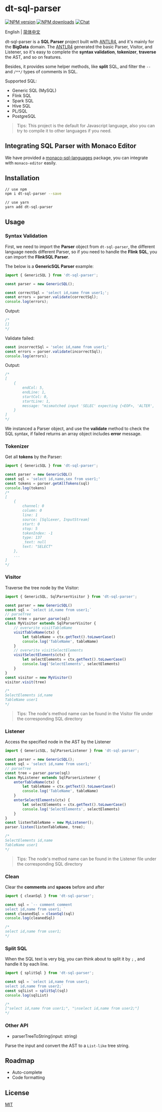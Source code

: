 # dt-sql-parser

[![NPM version][npm-image]][npm-url] [![NPM downloads][download-img]][download-url] [![Chat][online-chat-img]][online-chat-url]

English | [简体中文](./README-zh_CN.md)

[npm-image]: https://img.shields.io/npm/v/dt-sql-parser.svg?style=flat-square
[npm-url]: https://www.npmjs.com/package/dt-sql-parser

[download-img]: https://img.shields.io/npm/dm/dt-sql-parser.svg?style=flat
[download-url]: https://www.npmjs.com/package/dt-sql-parser

[online-chat-img]: https://img.shields.io/discord/920616811261743104?logo=Molecule
[online-chat-url]: https://discord.gg/uVvq6mfPfa


dt-sql-parser is a **SQL Parser** project built with [ANTLR4](https://github.com/antlr/antlr4), and it's mainly for the **BigData** domain. The [ANTLR4](https://github.com/antlr/antlr4) generated the basic Parser, Visitor, and Listener, so it's easy to complete the **syntax validation**, **tokenizer**, **traverse** the AST, and so on features.

Besides, it provides some helper methods, like **split** SQL, and filter the `--` and `/**/` types of comments in SQL.

Supported SQL:

- Generic SQL (MySQL)
- Flink SQL
- Spark SQL
- Hive SQL
- PL/SQL
- PostgreSQL

>Tips: This project is the default for Javascript language, also you can try to compile it to other languages if you need.

## Integrating SQL Parser with Monaco Editor

We have provided a [monaco-sql-languages](https://github.com/DTStack/monaco-sql-languages) package, you can integrate with `monaco-editor`
easily.

## Installation

```bash
// use npm
npm i dt-sql-parser --save

// use yarn
yarn add dt-sql-parser
```

## Usage

### Syntax Validation

First, we need to import the **Parser** object from `dt-sql-parser`, the different language needs
different Parser, so if you need to handle the **Flink SQL**, you can import the **FlinkSQL Parser**.

The below is a **GenericSQL Parser** example:

```javascript
import { GenericSQL } from 'dt-sql-parser';

const parser = new GenericSQL();

const correctSql = 'select id,name from user1;';
const errors = parser.validate(correctSql);
console.log(errors); 
```

Output:

```javascript
/*
[]
*/
```

Validate failed:

```javascript
const incorrectSql = 'selec id,name from user1;'
const errors = parser.validate(incorrectSql);
console.log(errors); 
```

Output:

```javascript
/*
[
    {
        endCol: 5,
        endLine: 1,
        startCol: 0,
        startLine: 1,
        message: "mismatched input 'SELEC' expecting {<EOF>, 'ALTER', 'ANALYZE', 'CALL', 'CHANGE', 'CHECK', 'CREATE', 'DELETE', 'DESC', 'DESCRIBE', 'DROP', 'EXPLAIN', 'GET', 'GRANT', 'INSERT', 'KILL', 'LOAD', 'LOCK', 'OPTIMIZE', 'PURGE', 'RELEASE', 'RENAME', 'REPLACE', 'RESIGNAL', 'REVOKE', 'SELECT', 'SET', 'SHOW', 'SIGNAL', 'UNLOCK', 'UPDATE', 'USE', 'BEGIN', 'BINLOG', 'CACHE', 'CHECKSUM', 'COMMIT', 'DEALLOCATE', 'DO', 'FLUSH', 'HANDLER', 'HELP', 'INSTALL', 'PREPARE', 'REPAIR', 'RESET', 'ROLLBACK', 'SAVEPOINT', 'START', 'STOP', 'TRUNCATE', 'UNINSTALL', 'XA', 'EXECUTE', 'SHUTDOWN', '--', '(', ';'}"
    }
]
*/
```

We instanced a Parser object, and use the **validate** method to check the SQL syntax, if failed
returns an array object includes **error** message.

### Tokenizer

Get all **tokens** by the Parser:

```javascript
import { GenericSQL } from 'dt-sql-parser';

const parser = new GenericSQL()
const sql = 'select id,name,sex from user1;'
const tokens = parser.getAllTokens(sql)
console.log(tokens)
/*
[
    {
        channel: 0
        column: 0
        line: 1
        source: [SqlLexer, InputStream]
        start: 0
        stop: 5
        tokenIndex: -1
        type: 137
        _text: null
        text: "SELECT"
    },
    ...
]
*/
```

### Visitor

Traverse the tree node by the Visitor:

```javascript
import { GenericSQL, SqlParserVisitor } from 'dt-sql-parser';

const parser = new GenericSQL()
const sql = `select id,name from user1;`
// parseTree
const tree = parser.parse(sql)
class MyVisitor extends SqlParserVisitor {
    // overwrite visitTableName
    visitTableName(ctx) {
        let tableName = ctx.getText().toLowerCase()
        console.log('TableName', tableName)
    }
    // overwrite visitSelectElements
    visitSelectElements(ctx) {
        let selectElements = ctx.getText().toLowerCase()
        console.log('SelectElements', selectElements)
    }
}
const visitor = new MyVisitor()
visitor.visit(tree)

/*
SelectElements id,name
TableName user1
*/

```

> Tips: The node's method name can be found in the Visitor file under the corresponding SQL directory

### Listener

Access the specified node in the AST by the Listener

```javascript
import { GenericSQL, SqlParserListener } from 'dt-sql-parser';

const parser = new GenericSQL();
const sql = 'select id,name from user1;'
// parseTree
const tree = parser.parse(sql)
class MyListener extends SqlParserListener {
    enterTableName(ctx) {
        let tableName = ctx.getText().toLowerCase()
        console.log('TableName', tableName)
    }
    enterSelectElements(ctx) {
        let selectElements = ctx.getText().toLowerCase()
        console.log('SelectElements', selectElements)
    }
}
const listenTableName = new MyListener();
parser.listen(listenTableName, tree);

/*
SelectElements id,name
TableName user1
*/

```

> Tips: The node's method name can be found in the Listener file under the corresponding SQL directory

### Clean

Clear the **comments** and **spaces** before and after

```javascript
import { cleanSql } from 'dt-sql-parser';

const sql = `-- comment comment
select id,name from user1; `
const cleanedSql = cleanSql(sql)
console.log(cleanedSql)

/*
select id,name from user1;
*/
```

### Split SQL

When the SQL text is very big, you can think about to split it by `;` , and handle it by each line.

```javascript
import { splitSql } from 'dt-sql-parser';

const sql = `select id,name from user1;
select id,name from user2;`
const sqlList = splitSql(sql)
console.log(sqlList)

/*
["select id,name from user1;", "\nselect id,name from user2;"]
*/
```

### Other API

- parserTreeToString(input: string)

Parse the input and convert the AST to a `List-like` tree string.

## Roadmap

- Auto-complete
- Code formatting

## License

[MIT](./LICENSE)
